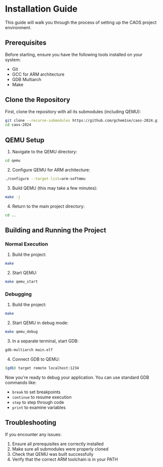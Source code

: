 # Installation Guide

This guide will walk you through the process of setting up the CAOS project environment.

## Prerequisites

Before starting, ensure you have the following tools installed on your system:

- Git
- GCC for ARM architecture
- GDB Multiarch
- Make

## Clone the Repository

First, clone the repository with all its submodules (including QEMU):

```bash
git clone --recurse-submodules https://github.com/gchem1se/caos-2024.git
cd caos-2024
```

## QEMU Setup

1. Navigate to the QEMU directory:

```bash
cd qemu
```

2. Configure QEMU for ARM architecture:

```bash
./configure --target-list=arm-softmmu
```

3. Build QEMU (this may take a few minutes):

```bash
make -j
```

4. Return to the main project directory:

```bash
cd ..
```

## Building and Running the Project

### Normal Execution

1. Build the project:

```bash
make
```

2. Start QEMU:

```bash
make qemu_start
```

### Debugging

1. Build the project:

```bash
make
```

2. Start QEMU in debug mode:

```bash
make qemu_debug
```

3. In a separate terminal, start GDB:

```bash
gdb-multiarch main.elf
```

4. Connect GDB to QEMU:

```bash
(gdb) target remote localhost:1234
```

Now you're ready to debug your application. You can use standard GDB commands like:

- `break` to set breakpoints
- `continue` to resume execution
- `step` to step through code
- `print` to examine variables

## Troubleshooting

If you encounter any issues:

1. Ensure all prerequisites are correctly installed
2. Make sure all submodules were properly cloned
3. Check that QEMU was built successfully
4. Verify that the correct ARM toolchain is in your PATH
